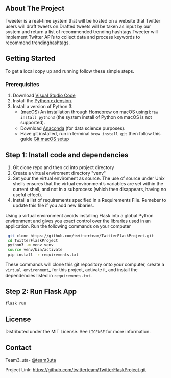 <!-- ABOUT THE PROJECT -->
## About The Project
Tweeter is a real-time system that will be hosted on a website that Twitter users will draft tweets on.Drafted tweets will be taken as input by our system and return a list of recommended trending hashtags.Tweeter will implement Twitter API’s to collect data and process keywords to recommend trendinghashtags.

<!-- GETTING STARTED -->
## Getting Started
To get a local copy up and running follow these simple steps.

### Prerequisites
1. Download [Visual Studio Code](http://code.visualstudio.com/download)
2. Install the [Python extension](https://marketplace.visualstudio.com/items?itemName=ms-python.python).
3. Install a version of Python 3:
    * (macOS) An installation through [Homebrew](https://brew.sh/) on macOS using `brew install python3` (the system install of Python on macOS is not supported).
    * Download [Anaconda](https://www.anaconda.com/download/) (for data science purposes).
    * Have git installed, run in terminal `brew install git` then follow this guide [Git macOS setup](https://sourabhbajaj.com/mac-setup/Git/)

## Step 1: Install code and dependencies
1. Git clone repo and then cd into project directory
2. Create a virtual enviroment directory "venv"
3. Set your the virtual enviroment as source. The use of source under Unix shells ensures that the virtual environment’s variables are set within the current shell, and not in a subprocess (which then disappears, having no useful effect).  
4. Install a list of requirements specified in a Requirements File. Remeber to update this file if you add new libaries.

Using a virtual environment avoids installing Flask into a global Python environment and gives you exact control over the libraries used in an application.
Run the following commands on your computer
```sh
 git clone https://github.com/twitterteam/TwitterFlaskProject.git 
 cd TwitterFlaskProject
 python3 -m venv venv
 source venv/bin/activate
 pip install -r requirements.txt
```
    

These commands will clone this git repository onto your computer,
create a `virtual environment`_ for this project, activate it, and install
the dependencies listed in ``requirements.txt``.

## Step 2: Run Flask App
```sh
flask run
```

<!-- LICENSE -->
## License

Distributed under the MIT License. See `LICENSE` for more information.

<!-- CONTACT -->
## Contact

Team3_uta- [@team3uta](https://twitter.com/team3uta)

Project Link: [https://github.com/twitterteam/TwitterFlaskProject.git ](https://github.com/twitterteam/TwitterFlaskProject.git )
